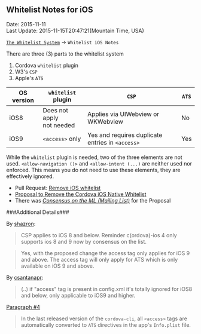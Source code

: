 ## Whitelist Notes for iOS ##
Date: 2015-11-11<br>
Last Update: 2015-11-15T20:47:21(Mountain Time, USA)

[`The Whitelist System`](the-whitelist-system.md) -> `Whitelist iOS Notes`

There are three (3) parts to the whitelist system

1. Cordova `whitelist` plugin
2. W3's `CSP`
3. Apple's `ATS`

| OS version | `whitelist` plugin         |            `CSP`                  | `ATS` |
|------------|----------------------------|------------------------------------|------|
| iOS8     | Does not apply<br>not needed | Applies via UIWebview or WKWebview |  No  |
| iOS9    | `<access>` only | Yes and requires duplicate entries in `<access>` |  Yes |


While the `whitelist` plugin is needed, two of the three elements are not used. `<allow-navigation ()>` and `<allow-intent (...)` are neither used nor enforced. This means you do not need to use these elements, they are effectively ignored.

- Pull Request: [Remove iOS whitelist](https://issues.apache.org/jira/browse/CB-9972)
- [Proposal to Remove the Cordova iOS Native Whitelist](https://github.com/shazron/cordova-discuss/blob/ios-remove-whitelist/proposals/ios-whitelist-removal.md)
- There was [*Consensus on the ML (Mailing List)*](https://github.com/cordova/cordova-discuss/pull/27#issuecomment-155261590) for the Proposal

###Additional Details###

By [shazron](https://github.com/cordova/cordova-discuss/pull/27#issuecomment-154114763):

> CSP applies to iOS 8 and below. Reminder c(ordova)-ios 4 only supports ios 8 and 9 now by consensus on the list.

> Yes, with the proposed change the access tag only applies for iOS 9 and above. The access tag will only apply for ATS which is only available on iOS 9 and above. 

By [csantanapr](https://github.com/cordova/cordova-discuss/pull/27#issuecomment-154134404):

> (..) if "access" tag is present in config.xml it's totally ignored for iOS8 and below, only applicable to iOS9 and higher.

[Paragraph #4](https://github.com/shazron/cordova-discuss/blob/ios-remove-whitelist/proposals/ios-whitelist-removal.md)

> In the last released version of the `cordova-cli`, all `<access>` tags are automatically converted to `ATS` directives in the app's `Info.plist` file. 
